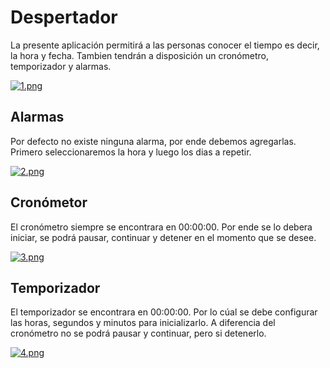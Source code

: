 # Despertador

La presente aplicación permitirá a las personas conocer el tiempo es decir, la hora y fecha. Tambien tendrán a disposición un cronómetro, temporizador y alarmas.

[![1.png](https://i.postimg.cc/HLJNCfbn/1.png)](https://postimg.cc/zLr7C2tY)


## Alarmas

Por defecto no existe ninguna alarma, por ende debemos agregarlas. Primero seleccionaremos la hora y luego los dias a repetir.

[![2.png](https://i.postimg.cc/mryWqx49/2.png)](https://postimg.cc/DW0NJM8f)

## Cronómetor

El cronómetro siempre se encontrara en 00:00:00. Por ende se lo debera iniciar, se podrá pausar, continuar y detener en el momento que se desee.

[![3.png](https://i.postimg.cc/9Xx395C8/3.png)](https://postimg.cc/7bTQvRC0)

## Temporizador

El temporizador se encontrara en 00:00:00. Por lo cúal se debe configurar las horas, segundos y minutos para inicializarlo. A diferencia del cronómetro no se podrá pausar y continuar, pero si detenerlo. 

[![4.png](https://i.postimg.cc/TYLbbDZK/4.png)](https://postimg.cc/GHR9wH3R)
